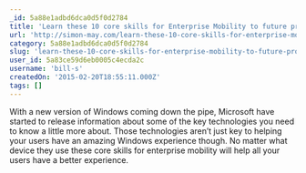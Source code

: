 ```yaml
---
_id: 5a88e1adbd6dca0d5f0d2784
title: 'Learn these 10 core skills for Enterprise Mobility to future proof your enterprise'
url: 'http://simon-may.com/learn-these-10-core-skills-for-enterprise-mobility-and-to-future-proof-your-enterprise/'
category: 5a88e1adbd6dca0d5f0d2784
slug: 'learn-these-10-core-skills-for-enterprise-mobility-to-future-proof-your-enterprise'
user_id: 5a83ce59d6eb0005c4ecda2c
username: 'bill-s'
createdOn: '2015-02-20T18:55:11.000Z'
tags: []
---
```


With a new version of Windows coming down the pipe, Microsoft have started to release information about some of the key technologies you need to know a little more about. Those technologies aren’t just key to helping your users have an amazing Windows experience though.  No matter what device they use these core skills for enterprise mobility will help all your users have a better experience.

